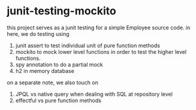 # junit-testing-mockito

this project serves as a junit testing for a simple Employee source code.
in here, we do testing using 
1. junit assert to test individual unit of pure function methods 
2. mockito to mock lower level functions in order to test the higher level functions.
3. spy annotation to do a partial mock
4. h2 in memory database

on a separate note, we also touch on 
1. JPQL vs native query when dealing with SQL at repository level
2. effectful vs pure function methods
